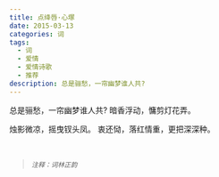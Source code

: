 ```yaml
---
title: 点绛唇·心塚
date: 2015-03-13
categories: 词
tags:
  - 词
  - 爱情
  - 爱情诗歌
  - 推荐
description: 总是骊愁，一帘幽梦谁人共? 
---
```


总是骊愁，一帘幽梦谁人共? 
暗香浮动，慵剪灯花弄。
 
烛影微凉，摇曳钗头凤。 
衷还恸，落红情重，更把深深种。 

<br/>
<blockquote>
<p><small><i>注释：词林正韵 </i></small></p>
</blockquote>